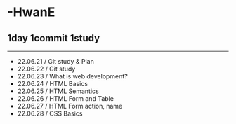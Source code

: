 # -HwanE
## 1day 1commit 1study
----
- 22.06.21 / Git study & Plan
- 22.06.22 / Git study
- 22.06.23 / What is web development?
- 22.06.24 / HTML Basics
- 22.06.25 / HTML Semantics
- 22.06.26 / HTML Form and Table
- 22.06.27 / HTML Form action, name
- 22.06.28 / CSS Basics

